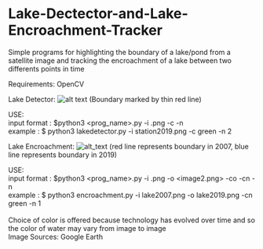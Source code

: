 # Lake-Dectector-and-Lake-Encroachment-Tracker
Simple programs for highlighting the boundary of a lake/pond from a satellite image and tracking the encroachment of a lake between two differents points in time

Requirements: OpenCV

Lake Detector:
![alt text](https://github.com/praveen-ravirathinam/Lake-Dectector-and-Lake-Encroachment-Tracker/blob/master/output_station2019.png)
(Boundary marked by thin red line)

USE: <br />
input format : $python3 <prog_name>.py -i <image1>.png -c <color> -n <numberofregions> <br />
example : $ python3 lakedetector.py -i station2019.png -c green -n 2 <br />

Lake Encroachment:
![alt_text](https://github.com/praveen-ravirathinam/Lake-Dectector-and-Lake-Encroachment-Tracker/blob/master/outputof_lake2007_lake2019.png)
(red line represents boundary in 2007, blue line represents boundary in 2019)

USE: <br />
input format : $python3 <prog_name>.py -i <image1>.png -o <image2.png> -co <color> -cn <color> -n <numberofregions> <br />
example : $ python3 encroachment.py -i lake2007.png -o lake2019.png -cn green -n 1 <br />
<br />
Choice of color is offered because technology has evolved over time and so the color of water may vary from image to image<br />
Image Sources: Google Earth

